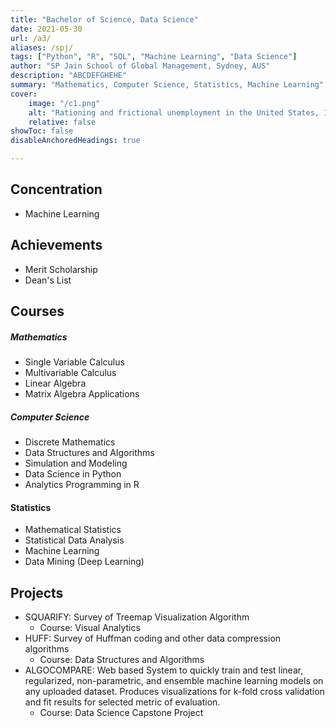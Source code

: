 ```yaml
---
title: "Bachelor of Science, Data Science" 
date: 2021-05-30
url: /a3/
aliases: /spj/
tags: ["Python", "R", "SQL", "Machine Learning", "Data Science"]
author: "SP Jain School of Global Management, Sydney, AUS"
description: "ABCDEFGHEHE" 
summary: "Mathematics, Computer Science, Statistics, Machine Learning" 
cover:
    image: "/c1.png"
    alt: "Rationing and frictional unemployment in the United States, 1964–2009"
    relative: false
showToc: false
disableAnchoredHeadings: true

---
```

## Concentration
+ Machine Learning

## Achievements
+ Merit Scholarship
+ Dean's List

## Courses
##### Mathematics
+ Single Variable Calculus 
+ Multivariable Calculus
+ Linear Algebra
+ Matrix Algebra Applications
##### Computer Science
+ Discrete Mathematics
+ Data Structures and Algorithms
+ Simulation and Modeling
+ Data Science in Python
+ Analytics Programming in R
#### Statistics
+ Mathematical Statistics
+ Statistical Data Analysis
+ Machine Learning
+ Data Mining (Deep Learning)

## Projects
+ SQUARIFY: Survey of Treemap Visualization Algorithm
  + Course: Visual Analytics
+ HUFF: Survey of Huffman coding and other data compression algorithms
  + Course: Data Structures and Algorithms
+ ALGOCOMPARE: Web based System to quickly train and test linear, regularized, non-parametric, and ensemble machine learning models on any uploaded dataset. Produces visualizations for k-fold cross validation and fit results for selected metric of evaluation.
  + Course: Data Science Capstone Project